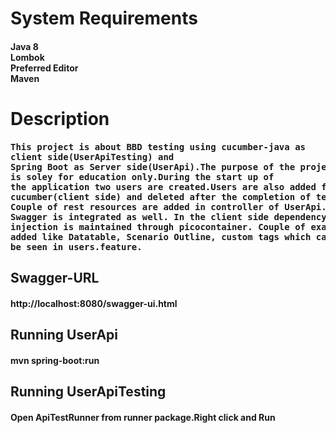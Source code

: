 <div>
<h1>System Requirements</h>
<h4>
Java 8<br>
Lombok<br>
Preferred Editor<br>
Maven
</h4>
</div>

<div>
<h1>Description</h2>
<h4>
<pre>
This project is about BBD testing using cucumber-java as 
client side(UserApiTesting) and
Spring Boot as Server side(UserApi).The purpose of the project 
is soley for education only.During the start up of
the application two users are created.Users are also added from
cucumber(client side) and deleted after the completion of test.
Couple of rest resources are added in controller of UserApi. 
Swagger is integrated as well. In the client side dependency
injection is maintained through picocontainer. Couple of examples
added like Datatable, Scenario Outline, custom tags which can
be seen in users.feature.
</pre>
</h4>
</div>

<div>
<h2>Swagger-URL</h2>
<h4>http://localhost:8080/swagger-ui.html</h4>
</div>
<div>
<h2>Running UserApi</h2>
<h4>mvn spring-boot:run</h4>
<h2>Running UserApiTesting</h2>
<h4>Open ApiTestRunner from runner package.Right click and Run</h4>
</div>